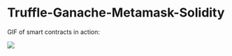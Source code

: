# Truffle-Ganache-Metamask-Solidity

GIF of smart contracts in action:

![](images/solidityGIF.gif)
